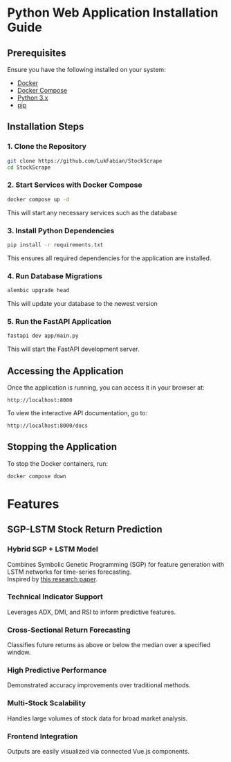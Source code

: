 # Python Web Application Installation Guide

## Prerequisites
Ensure you have the following installed on your system:
- [Docker](https://docs.docker.com/get-docker/)
- [Docker Compose](https://docs.docker.com/compose/install/)
- [Python 3.x](https://www.python.org/downloads/)
- [pip](https://pip.pypa.io/en/stable/installation/)

## Installation Steps

### 1. Clone the Repository
```sh
git clone https://github.com/LukFabian/StockScrape
cd StockScrape
```

### 2. Start Services with Docker Compose
```sh
docker compose up -d
```
This will start any necessary services such as the database

### 3. Install Python Dependencies
```sh
pip install -r requirements.txt
```
This ensures all required dependencies for the application are installed.

### 4. Run Database Migrations
```sh
alembic upgrade head
```
This will update your database to the newest version

### 5. Run the FastAPI Application
```sh
fastapi dev app/main.py
```
This will start the FastAPI development server.

## Accessing the Application
Once the application is running, you can access it in your browser at:
```
http://localhost:8000
```

To view the interactive API documentation, go to:
```
http://localhost:8000/docs
```

## Stopping the Application
To stop the Docker containers, run:
```sh
docker compose down
```

# Features

## SGP-LSTM Stock Return Prediction

### Hybrid SGP + LSTM Model
Combines Symbolic Genetic Programming (SGP) for feature generation with LSTM networks for time-series forecasting.  
Inspired by [this research paper](https://www.nature.com/articles/s41598-023-50783-0).

### Technical Indicator Support
Leverages ADX, DMI, and RSI to inform predictive features.

### Cross-Sectional Return Forecasting
Classifies future returns as above or below the median over a specified window.

### High Predictive Performance
Demonstrated accuracy improvements over traditional methods.

### Multi-Stock Scalability
Handles large volumes of stock data for broad market analysis.

### Frontend Integration
Outputs are easily visualized via connected Vue.js components.